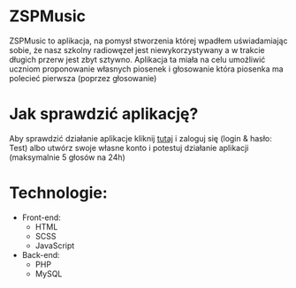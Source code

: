 # ZSPMusic

ZSPMusic to aplikacja, na pomysł stworzenia której wpadłem uświadamiając sobie, że nasz szkolny radiowęzeł jest niewykorzystywany a w trakcie długich przerw jest zbyt sztywno. Aplikacja ta miała na celu umożliwić uczniom proponowanie własnych piosenek i głosowanie która piosenka ma polecieć pierwsza (poprzez głosowanie)

# Jak sprawdzić aplikację?

Aby sprawdzić działanie aplikacje kliknij [tutaj](https://kolodev.pl/projects/zspmusic/index.php) i zaloguj się (login & hasło: Test) albo utwórz swoje własne konto i potestuj działanie aplikacji (maksymalnie 5 głosów na 24h)

# Technologie:

- Front-end:
  - HTML
  - SCSS
  - JavaScript
- Back-end:
  - PHP
  - MySQL

